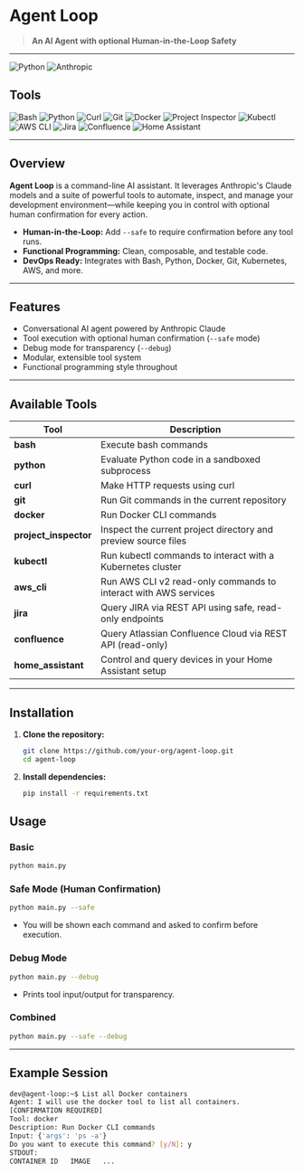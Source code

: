 # Agent Loop

> **An AI Agent with optional Human-in-the-Loop Safety**

---

![Python](https://img.shields.io/badge/Python-3.8%2B-blue?logo=python)
![Anthropic](https://img.shields.io/badge/Anthropic-API-orange)

## Tools

![Bash](https://img.shields.io/badge/Tool-Bash-black?logo=gnu-bash)
![Python](https://img.shields.io/badge/Tool-Python-3776AB?logo=python)
![Curl](https://img.shields.io/badge/Tool-Curl-073551?logo=curl)
![Git](https://img.shields.io/badge/Tool-Git-F05032?logo=git)
![Docker](https://img.shields.io/badge/Tool-Docker-2496ED?logo=docker)
![Project Inspector](https://img.shields.io/badge/Tool-Project_Inspector-lightgrey)
![Kubectl](https://img.shields.io/badge/Tool-Kubectl-326CE5?logo=kubernetes)
![AWS CLI](https://img.shields.io/badge/Tool-AWS_CLI-232F3E?logo=amazon-aws)
![Jira](https://img.shields.io/badge/Tool-Jira-0052CC?logo=jira)
![Confluence](https://img.shields.io/badge/Tool-Confluence-172B4D?logo=confluence)
![Home Assistant](https://img.shields.io/badge/Tool-Home_Assistant-41BDF5?logo=home-assistant)

---

## Overview

**Agent Loop** is a command-line AI assistant. It leverages Anthropic's Claude models and a suite of powerful tools to automate, inspect, and manage your development environment—while keeping you in control with optional human confirmation for every action.

- **Human-in-the-Loop:** Add `--safe` to require confirmation before any tool runs.
- **Functional Programming:** Clean, composable, and testable code.
- **DevOps Ready:** Integrates with Bash, Python, Docker, Git, Kubernetes, AWS, and more.

---

## Features

- Conversational AI agent powered by Anthropic Claude
- Tool execution with optional human confirmation (`--safe` mode)
- Debug mode for transparency (`--debug`)
- Modular, extensible tool system
- Functional programming style throughout

---

## Available Tools

| Tool                  | Description                                                     |
| --------------------- | --------------------------------------------------------------- |
| **bash**              | Execute bash commands                                           |
| **python**            | Evaluate Python code in a sandboxed subprocess                  |
| **curl**              | Make HTTP requests using curl                                   |
| **git**               | Run Git commands in the current repository                      |
| **docker**            | Run Docker CLI commands                                         |
| **project_inspector** | Inspect the current project directory and preview source files  |
| **kubectl**           | Run kubectl commands to interact with a Kubernetes cluster      |
| **aws_cli**           | Run AWS CLI v2 read-only commands to interact with AWS services |
| **jira**              | Query JIRA via REST API using safe, read-only endpoints         |
| **confluence**        | Query Atlassian Confluence Cloud via REST API (read-only)       |
| **home_assistant**    | Control and query devices in your Home Assistant setup          |

---

## Installation

1. **Clone the repository:**

   ```sh
   git clone https://github.com/your-org/agent-loop.git
   cd agent-loop
   ```

2. **Install dependencies:**

   ```sh
   pip install -r requirements.txt
   ```

## Usage

### Basic

```sh
python main.py
```

### Safe Mode (Human Confirmation)

```sh
python main.py --safe
```

- You will be shown each command and asked to confirm before execution.

### Debug Mode

```sh
python main.py --debug
```

- Prints tool input/output for transparency.

### Combined

```sh
python main.py --safe --debug
```

---

## Example Session

```bash
dev@agent-loop:~$ List all Docker containers
Agent: I will use the docker tool to list all containers.
[CONFIRMATION REQUIRED]
Tool: docker
Description: Run Docker CLI commands
Input: {'args': 'ps -a'}
Do you want to execute this command? [y/N]: y
STDOUT:
CONTAINER ID   IMAGE   ...
```
